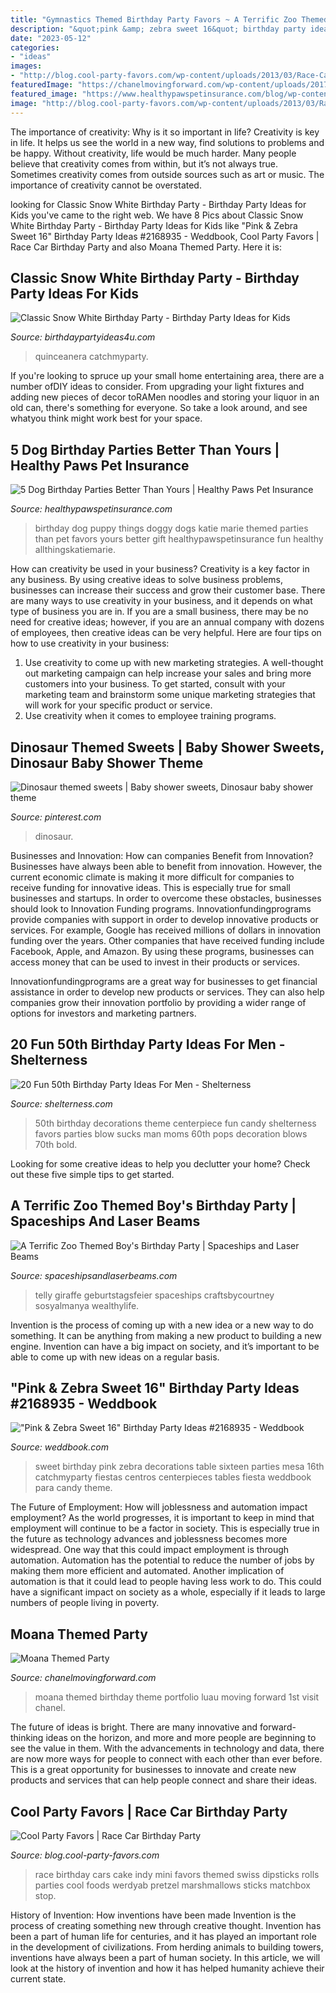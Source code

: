 ```yaml
---
title: "Gymnastics Themed Birthday Party Favors ~ A Terrific Zoo Themed Boy&#039;s Birthday Party"
description: "&quot;pink &amp; zebra sweet 16&quot; birthday party ideas #2168935"
date: "2023-05-12"
categories:
- "ideas"
images:
- "http://blog.cool-party-favors.com/wp-content/uploads/2013/03/Race-Car-Party-Food.jpg"
featuredImage: "https://chanelmovingforward.com/wp-content/uploads/2017/05/wsi-imageoptim-moana-birthday-party.jpg"
featured_image: "https://www.healthypawspetinsurance.com/blog/wp-content/uploads/dog_birthday_party7.jpg"
image: "http://blog.cool-party-favors.com/wp-content/uploads/2013/03/Race-Car-Party-Food.jpg"
---
```



The importance of creativity: Why is it so important in life?
Creativity is key in life. It helps us see the world in a new way, find solutions to problems and be happy. Without creativity, life would be much harder. Many people believe that creativity comes from within, but it’s not always true. Sometimes creativity comes from outside sources such as art or music. The importance of creativity cannot be overstated.

	

		
looking for Classic Snow White Birthday Party - Birthday Party Ideas for Kids you've came to the right web. We have 8 Pics about Classic Snow White Birthday Party - Birthday Party Ideas for Kids like &quot;Pink &amp; Zebra Sweet 16&quot; Birthday Party Ideas #2168935 - Weddbook, Cool Party Favors | Race Car Birthday Party and also Moana Themed Party. Here it is:
		
    
## Classic Snow White Birthday Party - Birthday Party Ideas For Kids

<img loading=lazy src="https://www.birthdaypartyideas4u.com/wp-content/uploads/2016/05/Classic-Snow-White-Birthday-Party-Tutu-600x800.jpg" onerror="this.onerror=null;this.src='https://tse4.mm.bing.net/th?id=OIP.xujg8-xVZfZRA-um-CQJlgHaJ4&amp;pid=15.1';" alt="Classic Snow White Birthday Party - Birthday Party Ideas for Kids">

_Source: birthdaypartyideas4u.com_

>quinceanera catchmyparty. 

	

If you're looking to spruce up your small home entertaining area, there are a number ofDIY ideas to consider. From upgrading your light fixtures and adding new pieces of decor toRAMen noodles and storing your liquor in an old can, there's something for everyone. So take a look around, and see whatyou think might work best for your space.

    
## 5 Dog Birthday Parties Better Than Yours | Healthy Paws Pet Insurance

<img loading=lazy src="https://www.healthypawspetinsurance.com/blog/wp-content/uploads/dog_birthday_party7.jpg" onerror="this.onerror=null;this.src='https://tse3.mm.bing.net/th?id=OIP.7sn3B01EZ7lhLNxNLUolFgHaLG&amp;pid=15.1';" alt="5 Dog Birthday Parties Better Than Yours | Healthy Paws Pet Insurance">

_Source: healthypawspetinsurance.com_

>birthday dog puppy things doggy dogs katie marie themed parties than pet favors yours better gift healthypawspetinsurance fun healthy allthingskatiemarie. 

	

How can creativity be used in your business?
Creativity is a key factor in any business. By using creative ideas to solve business problems, businesses can increase their success and grow their customer base. There are many ways to use creativity in your business, and it depends on what type of business you are in. If you are a small business, there may be no need for creative ideas; however, if you are an annual company with dozens of employees, then creative ideas can be very helpful. Here are four tips on how to use creativity in your business: 
1) Use creativity to come up with new marketing strategies. A well-thought out marketing campaign can help increase your sales and bring more customers into your business. To get started, consult with your marketing team and brainstorm some unique marketing strategies that will work for your specific product or service. 
2) Use creativity when it comes to employee training programs.

    
## Dinosaur Themed Sweets | Baby Shower Sweets, Dinosaur Baby Shower Theme

<img loading=lazy src="https://i.pinimg.com/736x/9d/22/a9/9d22a9f3f11971203b77b6ea751bba46.jpg" onerror="this.onerror=null;this.src='https://tse3.mm.bing.net/th?id=OIP.vdNUNGJ0LNl7lrA871ymQwHaJ3&amp;pid=15.1';" alt="Dinosaur themed sweets | Baby shower sweets, Dinosaur baby shower theme">

_Source: pinterest.com_

>dinosaur. 

	

Businesses and Innovation: How can companies Benefit from Innovation?
Businesses have always been able to benefit from innovation. However, the current economic climate is making it more difficult for companies to receive funding for innovative ideas. This is especially true for small businesses and startups. In order to overcome these obstacles, businesses should look to Innovation Funding programs.
Innovationfundingprograms provide companies with support in order to develop innovative products or services. For example, Google has received millions of dollars in innovation funding over the years. Other companies that have received funding include Facebook, Apple, and Amazon. By using these programs, businesses can access money that can be used to invest in their products or services.

Innovationfundingprograms are a great way for businesses to get financial assistance in order to develop new products or services. They can also help companies grow their innovation portfolio by providing a wider range of options for investors and marketing partners.

    
## 20 Fun 50th Birthday Party Ideas For Men - Shelterness

<img loading=lazy src="http://i.shelterness.com/2017/02/08-bold-and-fun-candy-centerpiece.jpg" onerror="this.onerror=null;this.src='https://tse2.mm.bing.net/th?id=OIP.xP4HLNOUXOoKgiBhvsT-1AHaJy&amp;pid=15.1';" alt="20 Fun 50th Birthday Party Ideas For Men - Shelterness">

_Source: shelterness.com_

>50th birthday decorations theme centerpiece fun candy shelterness favors parties blow sucks man moms 60th pops decoration blows 70th bold. 

	

Looking for some creative ideas to help you declutter your home? Check out these five simple tips to get started.

    
## A Terrific Zoo Themed Boy&#039;s Birthday Party | Spaceships And Laser Beams

<img loading=lazy src="https://spaceshipsandlaserbeams.com/wp-content/uploads/2015/09/zoo-themed-birthday-party-ideas.jpg" onerror="this.onerror=null;this.src='https://tse3.mm.bing.net/th?id=OIP.YhawtnhbN2nDdQTBzZop0QHaLH&amp;pid=15.1';" alt="A Terrific Zoo Themed Boy&#039;s Birthday Party | Spaceships and Laser Beams">

_Source: spaceshipsandlaserbeams.com_

>telly giraffe geburtstagsfeier spaceships craftsbycourtney sosyalmanya wealthylife. 

	

Invention is the process of coming up with a new idea or a new way to do something. It can be anything from making a new product to building a new engine. Invention can have a big impact on society, and it’s important to be able to come up with new ideas on a regular basis.

    
## &quot;Pink &amp; Zebra Sweet 16&quot; Birthday Party Ideas #2168935 - Weddbook

<img loading=lazy src="http://s3.weddbook.me/t1/2/1/6/2168935/pink-zebra-sweet-16-birthday-party-ideas.jpg" onerror="this.onerror=null;this.src='https://tse3.mm.bing.net/th?id=OIP.nHyiVBsItu5mC8UvCIGT2wHaMY&amp;pid=15.1';" alt="&quot;Pink &amp; Zebra Sweet 16&quot; Birthday Party Ideas #2168935 - Weddbook">

_Source: weddbook.com_

>sweet birthday pink zebra decorations table sixteen parties mesa 16th catchmyparty fiestas centros centerpieces tables fiesta weddbook para candy theme. 

	

The Future of Employment: How will joblessness and automation impact employment?
As the world progresses, it is important to keep in mind that employment will continue to be a factor in society. This is especially true in the future as technology advances and joblessness becomes more widespread. One way that this could impact employment is through automation. Automation has the potential to reduce the number of jobs by making them more efficient and automated. Another implication of automation is that it could lead to people having less work to do. This could have a significant impact on society as a whole, especially if it leads to large numbers of people living in poverty.

    
## Moana Themed Party

<img loading=lazy src="https://chanelmovingforward.com/wp-content/uploads/2017/05/wsi-imageoptim-moana-birthday-party.jpg" onerror="this.onerror=null;this.src='https://tse1.mm.bing.net/th?id=OIP.hDGjlwQLIgePJU2sha3_hAHaE8&amp;pid=15.1';" alt="Moana Themed Party">

_Source: chanelmovingforward.com_

>moana themed birthday theme portfolio luau moving forward 1st visit chanel. 

	

The future of ideas is bright. There are many innovative and forward-thinking ideas on the horizon, and more and more people are beginning to see the value in them. With the advancements in technology and data, there are now more ways for people to connect with each other than ever before. This is a great opportunity for businesses to innovate and create new products and services that can help people connect and share their ideas.

    
## Cool Party Favors | Race Car Birthday Party

<img loading=lazy src="http://blog.cool-party-favors.com/wp-content/uploads/2013/03/Race-Car-Party-Food.jpg" onerror="this.onerror=null;this.src='https://tse3.mm.bing.net/th?id=OIP.VghDM_7oX1EKCGUkp0kHnQHaE6&amp;pid=15.1';" alt="Cool Party Favors | Race Car Birthday Party">

_Source: blog.cool-party-favors.com_

>race birthday cars cake indy mini favors themed swiss dipsticks rolls parties cool foods werdyab pretzel marshmallows sticks matchbox stop. 

	

History of Invention: How inventions have been made
Invention is the process of creating something new through creative thought. Invention has been a part of human life for centuries, and it has played an important role in the development of civilizations. From herding animals to building towers, inventions have always been a part of human society. In this article, we will look at the history of invention and how it has helped humanity achieve their current state.

